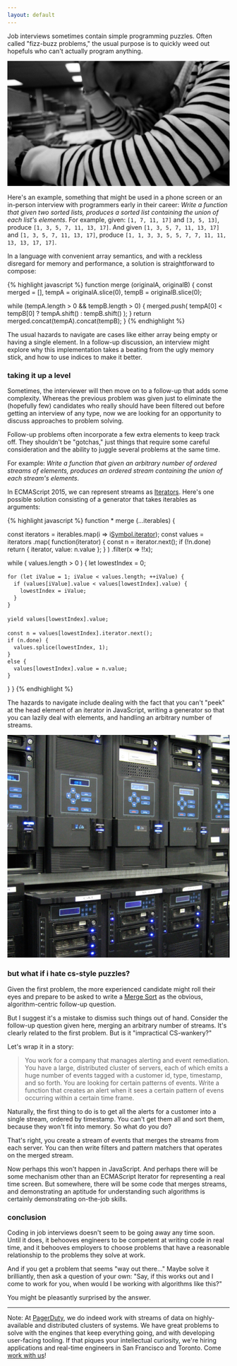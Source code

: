 ```yaml
---
layout: default
---
```


Job interviews sometimes contain simple programming puzzles. Often called "fizz-buzz problems," the usual purpose is to quickly weed out hopefuls who can't actually program anything.

[![Frustrated](/assets/images/frustrated.jpg)](https://www.flickr.com/photos/marvin_lee/3254923387)

Here's an example, something that might be used in a phone screen or an in-person interview with programmers early in their career: *Write a function that given two sorted lists, produces a sorted list containing the union of each list's elements*. For example, given: `[1, 7, 11, 17]` and `[3, 5, 13]`, produce `[1, 3, 5, 7, 11, 13, 17]`. And given `[1, 3, 5, 7, 11, 13, 17]` and `[1, 3, 5, 7, 11, 13, 17]`, produce `[1, 1, 3, 3, 5, 5, 7, 7, 11, 11, 13, 13, 17, 17]`.

In a language with convenient array semantics, and with a reckless disregard for memory and performance, a solution is straightforward to compose:

{% highlight javascript %}
function merge (originalA, originalB) {
  const merged = [],
        tempA = originalA.slice(0),
        tempB = originalB.slice(0);

  while (tempA.length > 0 && tempB.length > 0) {
    merged.push(
      tempA[0] < tempB[0] ? tempA.shift() : tempB.shift()
    );
  }
  return merged.concat(tempA).concat(tempB);
}
{% endhighlight %}

The usual hazards to navigate are cases like either array being empty or having a single element. In a follow-up discussion, an interview might explore why this implementation takes a beating from the ugly memory stick, and how to use indices to make it better.

### taking it up a level

Sometimes, the interviewer will then move on to a follow-up that adds some complexity. Whereas the previous problem was given just to eliminate the (hopefully few) candidates who really should have been filtered out before getting an interview of any type, now we are looking for an opportunity to discuss approaches to problem solving.

Follow-up problems often incorporate a few extra elements to keep track off. They shouldn't be "gotchas," just things that require some careful consideration and the ability to juggle several problems at the same time.

For example: *Write a function that given an arbitrary number of ordered streams of elements, produces an ordered stream containing the union of each stream's elements*.

In ECMAScript 2015, we can represent streams as [Iterators]. Here's one possible solution consisting of a generator that takes iterables as arguments:

[Iterators]: https://leanpub.com/javascriptallongesix/read#collections

{% highlight javascript %}
function * merge (...iterables) {

  const iterators = iterables.map(i => i[Symbol.iterator]());
  const values = iterators
    .map(
      function(iterator) {
        const n = iterator.next();
        if (!n.done) return { iterator, value: n.value };
      }
    )
    .filter(x => !!x);

  while ( values.length > 0 ) {
    let lowestIndex = 0;

    for (let iValue = 1; iValue < values.length; ++iValue) {
      if (values[iValue].value < values[lowestIndex].value) {
        lowestIndex = iValue;
      }
    }

    yield values[lowestIndex].value;

    const n = values[lowestIndex].iterator.next();
    if (n.done) {
      values.splice(lowestIndex, 1);
    }
    else {
      values[lowestIndex].value = n.value;
    }
  }
}
{% endhighlight %}

The hazards to navigate include dealing with the fact that you can't "peek" at the head element of an iterator in JavaScript, writing a generator so that you can lazily deal with elements, and handling an arbitrary number of streams.

[![Servers](/assets/images/servers.jpg)](https://www.flickr.com/photos/sfllaw/78981814/)

### but what if i hate cs-style puzzles?

Given the first problem, the more experienced candidate might roll their eyes and prepare to be asked to write a [Merge Sort](https://en.wikipedia.org/wiki/Merge_sort) as the obvious, algorithm-centric follow-up question.

But I suggest it's a mistake to dismiss such things out of hand. Consider the follow-up question given here, merging an arbitrary number of streams. It's clearly related to the first problem. But is it "impractical CS-wankery?"

Let's wrap it in a story:

> You work for a company that manages alerting and event remediation. You have a large, distributed cluster of servers, each of which emits a huge number of events tagged with a customer id, type, timestamp, and so forth. You are looking for certain patterns of events. Write a function that creates an alert when it sees a certain pattern of evens occurring within a certain time frame.

Naturally, the first thing to do is to get all the alerts for a customer into a single stream, ordered by timestamp. You can't get them all and sort them, because they won't fit into memory. So what do you do?

That's right, you create a stream of events that merges the streams from each server. You can then write filters and pattern matchers that operates on the merged stream.

Now perhaps this won't happen in JavaScript. And perhaps there will be some mechanism other than an ECMAScript Iterator for representing a real time screen. But somewhere, there will be some code that merges streams, and demonstrating an aptitude for understanding such algorithms is certainly demonstrating on-the-job skills.

### conclusion

Coding in job interviews doesn't seem to be going away any time soon. Until it does, it behooves engineers to be competent at writing code in real time, and it behooves employers to choose problems that have a reasonable relationship to the problems they solve at work.

And if you get a problem that seems "way out there..." Maybe solve it brilliantly, then ask a question of your own: "Say, if this works out and I come to work for you, when would I be working with algorithms like this?"

You might be pleasantly surprised by the answer.

---

Note: At [PagerDuty], we do indeed work with streams of data on highly-available and distributed clusters of systems. We have great problems to solve with the engines that keep everything going, and with developing user-facing tooling. If that piques your intellectual curiosity, we're hiring applications and real-time engineers in San Francisco and Toronto. Come [work with us](https://www.pagerduty.com/company/work-with-us/)!

[PagerDuty]: https://www.pagerduty.com
